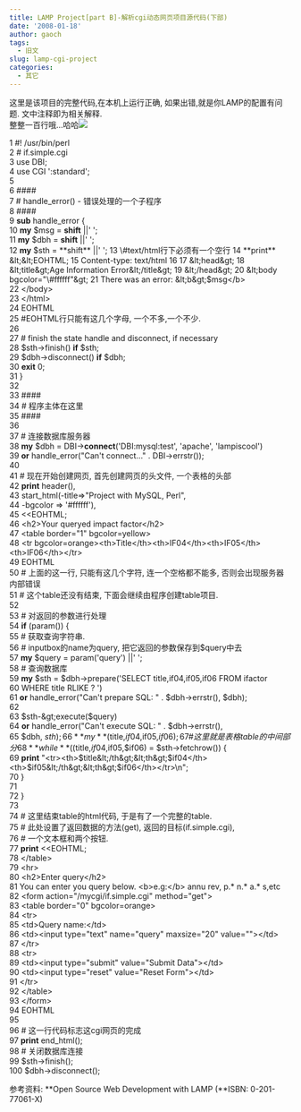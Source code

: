 ```yaml
---
title: LAMP Project[part B]-解析cgi动态网页项目源代码(下部)
date: '2008-01-18'
author: gaoch
tags:
  - 旧文
slug: lamp-cgi-project
categories:
  - 其它
---
```


这里是该项目的完整代码,在本机上运行正确,
如果出错,就是你LAMP的配置有问题. 文中注释即为相关解释.  
整整一百行哦...哈哈![](http://img.baidu.com/hi/face/i_f28.gif)  
  
1 \#! /usr/bin/perl  
2 \# if.simple.cgi  
3 use DBI;  
4 use CGI ':standard';  
5  
6 \#\#\#\#  
7 \# handle\_error() - 错误处理的一个子程序  
8 \#\#\#\#  
9 **sub** handle\_error {  
10 **my** $msg = **shift** ||' ';  
11 **my** $dbh = **shift** ||' ';  
12 **my** $sth = **shift** ||' ';  
13 \#text/html行下必须有一个空行  
14 **print** &lt;&lt;EOHTML;  
15 Content-type: text/html  
16  
17 &lt;head&gt;  
18 &lt;title&gt;Age Information Error&lt;/title&gt;  
19 &lt;/head&gt;  
20 &lt;body bgcolor="\#ffffff"&gt;  
21 There was an error: &lt;b&gt;$msg&lt;/b&gt;  
22 &lt;/body&gt;  
23 &lt;/html&gt;  
24 EOHTML  
25 \#EOHTML行只能有这几个字母, 一个不多,一个不少.  
26  
27 \# finish the state handle and disconnect, if necessary  
28 $sth-&gt;finish() **if** $sth;  
29 $dbh-&gt;disconnect() **if** $dbh;  
30 **exit** 0;  
31 }  
32  
33 \#\#\#\#  
34 \# 程序主体在这里  
35 \#\#\#\#  
36  
37 \# 连接数据库服务器  
38 **my** $dbh = DBI-&gt;**connect**('DBI:mysql:test', 'apache',
'lampiscool')  
39 **or** handle\_error("Can't connect..." . DBI-&gt;errstr());  
40  
41 \# 现在开始创建网页, 首先创建网页的头文件, 一个表格的头部  
42 **print** header(),  
43 start\_html(-title=&gt;"Project with MySQL, Perl",  
44 -bgcolor =&gt; '\#ffffff'),  
45 &lt;&lt;EOHTML;  
46 &lt;h2&gt;Your queryed impact factor&lt;/h2&gt;  
47 &lt;table border="1" bgcolor=yellow&gt;  
48 &lt;tr
bgcolor=orange&gt;&lt;th&gt;Title&lt;/th&gt;&lt;th&gt;IF04&lt;/th&gt;&lt;th&gt;IF05&lt;/th&gt;&lt;th&gt;IF06&lt;/th&gt;&lt;/tr&gt;  
49 EOHTML  
50 \# 上面的这一行, 只能有这几个字符, 连一个空格都不能多,
否则会出现服务器内部错误  
51 \# 这个table还没有结束, 下面会继续由程序创建table项目.  
52  
53 \# 对返回的参数进行处理  
54 **if** (param()) {  
55 \# 获取查询字符串.  
56 \# inputbox的name为query, 把它返回的参数保存到$query中去  
57 **my** $query = param('query') ||' ';  
58 \# 查询数据库  
59 **my** $sth = $dbh-&gt;prepare('SELECT title,if04,if05,if06 FROM
ifactor  
60 WHERE title RLIKE ? ')  
61 **or** handle\_error("Can't prepare SQL: " . $dbh-&gt;errstr(),
$dbh);  
62  
63 $sth-&gt;execute($query)  
64 **or** handle\_error("Can't execute SQL: " . $dbh-&gt;errstr(),  
65 $dbh, $sth);  
66 **my**($title,$if04,$if05,$if06);  
67 \# 这里就是表格table的中间部分  
68 **while** (($title,$if04,$if05,$if06) = $sth-&gt;fetchrow()) {  
69 **print**
"&lt;tr&gt;&lt;th&gt;$title&lt;/th&gt;&lt;th&gt;$if04&lt;/th&gt;&lt;th&gt;$if05&lt;/th&gt;&lt;th&gt;$if06&lt;/th&gt;&lt;/tr&gt;\\n";  
70 }  
71  
72 }  
73  
74 \# 这里结束table的html代码, 于是有了一个完整的table.  
75 \# 此处设置了返回数据的方法(get), 返回的目标(if.simple.cgi),  
76 \# 一个文本框和两个按钮.  
77 **print** &lt;&lt;EOHTML;  
78 &lt;/table&gt;  
79 &lt;hr&gt;  
80 &lt;h2&gt;Enter query&lt;/h2&gt;  
81 You can enter you query below. &lt;b&gt;e.g:&lt;/b&gt; annu rev, p.\*
n.\* a.\* s,etc  
82 &lt;form action="/mycgi/if.simple.cgi" method="get"&gt;  
83 &lt;table border="0" bgcolor=orange&gt;  
84 &lt;tr&gt;  
85 &lt;td&gt;Query name:&lt;/td&gt;  
86 &lt;td&gt;&lt;input type="text" name="query" maxsize="20"
value=""&gt;&lt;/td&gt;  
87 &lt;/tr&gt;  
88 &lt;tr&gt;  
89 &lt;td&gt;&lt;input type="submit" value="Submit
Data"&gt;&lt;/td&gt;  
90 &lt;td&gt;&lt;input type="reset" value="Reset Form"&gt;&lt;/td&gt;  
91 &lt;/tr&gt;  
92 &lt;/table&gt;  
93 &lt;/form&gt;  
94 EOHTML  
95  
96 \# 这一行代码标志这cgi网页的完成  
97 **print** end\_html();  
98 \# 关闭数据库连接  
99 $sth-&gt;finish();  
100 $dbh-&gt;disconnect();  
  
参考资料: **Open Source Web Development with LAMP (**ISBN:
0-201-77061-X)
